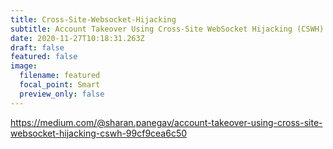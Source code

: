 ```yaml
---
title: Cross-Site-Websocket-Hijacking
subtitle: Account Takeover Using Cross-Site WebSocket Hijacking (CSWH)
date: 2020-11-27T10:18:31.263Z
draft: false
featured: false
image:
  filename: featured
  focal_point: Smart
  preview_only: false
---
```

<https://medium.com/@sharan.panegav/account-takeover-using-cross-site-websocket-hijacking-cswh-99cf9cea6c50>